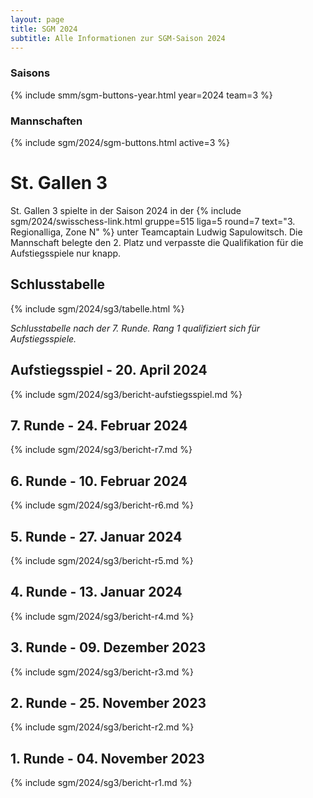 ```yaml
---
layout: page
title: SGM 2024
subtitle: Alle Informationen zur SGM-Saison 2024
---
```


### Saisons

{% include smm/sgm-buttons-year.html year=2024 team=3 %}

### Mannschaften

{% include sgm/2024/sgm-buttons.html active=3 %}

# St. Gallen 3

St. Gallen 3 spielte in der Saison 2024 in der
{% include sgm/2024/swisschess-link.html gruppe=515 liga=5 round=7 text="3. Regionalliga, Zone N" %}
unter Teamcaptain Ludwig Sapulowitsch. Die Mannschaft belegte den 2. Platz und verpasste die Qualifikation für die
Aufstiegsspiele nur knapp.

## Schlusstabelle

{% include sgm/2024/sg3/tabelle.html %}

_Schlusstabelle nach der 7. Runde. Rang 1 qualifiziert sich für Aufstiegsspiele._

## Aufstiegsspiel - 20. April 2024

{% include sgm/2024/sg3/bericht-aufstiegsspiel.md %}

## 7. Runde - 24. Februar 2024

{% include sgm/2024/sg3/bericht-r7.md %}

## 6. Runde - 10. Februar 2024

{% include sgm/2024/sg3/bericht-r6.md %}

## 5. Runde - 27. Januar 2024

{% include sgm/2024/sg3/bericht-r5.md %}

## 4. Runde - 13. Januar 2024

{% include sgm/2024/sg3/bericht-r4.md %}

## 3. Runde - 09. Dezember 2023

{% include sgm/2024/sg3/bericht-r3.md %}

## 2. Runde - 25. November 2023

{% include sgm/2024/sg3/bericht-r2.md %}

## 1. Runde - 04. November 2023

{% include sgm/2024/sg3/bericht-r1.md %}

<style>
table th, table td:nth-of-type(4) {
    white-space: nowrap;
}
</style>
